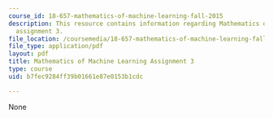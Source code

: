 ```yaml
---
course_id: 18-657-mathematics-of-machine-learning-fall-2015
description: This resource contains information regarding Mathematics of machine learning
  assignment 3.
file_location: /coursemedia/18-657-mathematics-of-machine-learning-fall-2015/b7fec9284ff39b01661e87e0153b1cdc_MIT18_657F15_PS3.pdf
file_type: application/pdf
layout: pdf
title: Mathematics of Machine Learning Assignment 3
type: course
uid: b7fec9284ff39b01661e87e0153b1cdc

---
```

None
